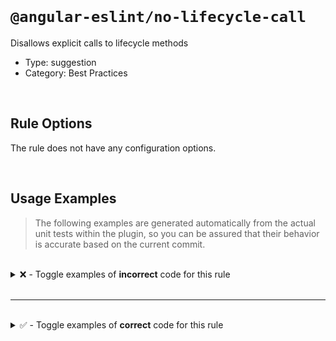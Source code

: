 <!--

  DO NOT EDIT.

  This markdown file was autogenerated using a mixture of the following files as the source of truth for its data:
  - ../../src/rules/no-lifecycle-call.ts
  - ../../tests/rules/no-lifecycle-call/cases.ts

  In order to update this file, it is therefore those files which need to be updated, as well as potentially the generator script:
  - ../../../../tools/scripts/generate-rule-docs.ts

-->

<br>

# `@angular-eslint/no-lifecycle-call`

Disallows explicit calls to lifecycle methods

- Type: suggestion
- Category: Best Practices

<br>

## Rule Options

The rule does not have any configuration options.

<br>

## Usage Examples

> The following examples are generated automatically from the actual unit tests within the plugin, so you can be assured that their behavior is accurate based on the current commit.

<br>

<details>
<summary>❌ - Toggle examples of <strong>incorrect</strong> code for this rule</summary>

<br>

#### Default Config

```json
{
  "rules": {
    "@angular-eslint/no-lifecycle-call": [
      "error"
    ]
  }
}
```

<br>

#### ❌ Invalid Code

```ts
@Component()
class Test {
  test(): void {
    this.ngAfterContentChecked();
    ~~~~~~~~~~~~~~~~~~~~~~~~~~~~
  }
}
```

<br>

---

<br>

#### Default Config

```json
{
  "rules": {
    "@angular-eslint/no-lifecycle-call": [
      "error"
    ]
  }
}
```

<br>

#### ❌ Invalid Code

```ts
@Directive()
class Test {
  test(): void {
    this.ngAfterContentInit();
    ~~~~~~~~~~~~~~~~~~~~~~~~~
  }
}
```

<br>

---

<br>

#### Default Config

```json
{
  "rules": {
    "@angular-eslint/no-lifecycle-call": [
      "error"
    ]
  }
}
```

<br>

#### ❌ Invalid Code

```ts
@Injectable()
class Test {
  test(): void {
    this.ngAfterViewChecked();
    ~~~~~~~~~~~~~~~~~~~~~~~~~
  }
}
```

<br>

---

<br>

#### Default Config

```json
{
  "rules": {
    "@angular-eslint/no-lifecycle-call": [
      "error"
    ]
  }
}
```

<br>

#### ❌ Invalid Code

```ts
@NgModule()
class Test {
  test(): void {
    this.ngAfterViewInit();
    ~~~~~~~~~~~~~~~~~~~~~~
  }
}
```

<br>

---

<br>

#### Default Config

```json
{
  "rules": {
    "@angular-eslint/no-lifecycle-call": [
      "error"
    ]
  }
}
```

<br>

#### ❌ Invalid Code

```ts
@Pipe()
class Test {
  test(): void {
    this.ngDoBootstrap();
    ~~~~~~~~~~~~~~~~~~~~
  }
}
```

<br>

---

<br>

#### Default Config

```json
{
  "rules": {
    "@angular-eslint/no-lifecycle-call": [
      "error"
    ]
  }
}
```

<br>

#### ❌ Invalid Code

```ts
@Component()
class Test {
  test(): void {
    this.ngDoCheck();
    ~~~~~~~~~~~~~~~~
  }
}
```

<br>

---

<br>

#### Default Config

```json
{
  "rules": {
    "@angular-eslint/no-lifecycle-call": [
      "error"
    ]
  }
}
```

<br>

#### ❌ Invalid Code

```ts
@Directive()
class Test {
  test(): void {
    this.ngOnChanges();
    ~~~~~~~~~~~~~~~~~~
  }
}
```

<br>

---

<br>

#### Default Config

```json
{
  "rules": {
    "@angular-eslint/no-lifecycle-call": [
      "error"
    ]
  }
}
```

<br>

#### ❌ Invalid Code

```ts
@Injectable()
class Test {
  test(): void {
    this.ngOnDestroy();
    ~~~~~~~~~~~~~~~~~~
  }
}
```

<br>

---

<br>

#### Default Config

```json
{
  "rules": {
    "@angular-eslint/no-lifecycle-call": [
      "error"
    ]
  }
}
```

<br>

#### ❌ Invalid Code

```ts
@NgModule()
class Test {
  test(): void {
    this.ngOnInit();
    ~~~~~~~~~~~~~~~
  }
}
```

<br>

---

<br>

#### Default Config

```json
{
  "rules": {
    "@angular-eslint/no-lifecycle-call": [
      "error"
    ]
  }
}
```

<br>

#### ❌ Invalid Code

```ts
@Component({ template: '' })
class Test extends ParentComponent {
  test(): void {
    super.ngOnChanges();
    ~~~~~~~~~~~~~~~~~~~
  }
}
```

</details>

<br>

---

<br>

<details>
<summary>✅ - Toggle examples of <strong>correct</strong> code for this rule</summary>

<br>

#### Default Config

```json
{
  "rules": {
    "@angular-eslint/no-lifecycle-call": [
      "error"
    ]
  }
}
```

<br>

#### ✅ Valid Code

```ts
@Component()
class Test {
  ngAfterContentChecked(): void {
    super.ngAfterContentChecked();
  }
}

@Directive()
class Test {
  test(): void {
    this.ngAfterContentChecked1();
    this.angAfterContentInit();
    this.ngAfterViewChecked2();
    this.ngAfterViewInit3();
    this.ngOnChange$();
    this.ngOnDestroyx();
    this.ngOnInitialize();
    this.ngDoChecking();
    ngOnInit();
  }
}

@MyDecorator()
class Test {
  test(): void {
    ngDoCheck();
  }
}

ngOnDestroy();
```

</details>

<br>
